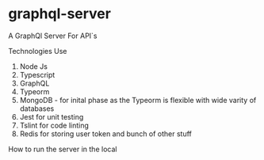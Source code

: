 # graphql-server

A GraphQl Server For API`s

Technologies Use
  1. Node Js
  2. Typescript
  3. GraphQL
  4. Typeorm
  5. MongoDB - for inital phase as the Typeorm is flexible with wide varity of databases
  6. Jest for unit testing
  7. Tslint for code linting
  8. Redis for storing user token and bunch of other stuff
  
  How to run the server in the local
  
  
  

